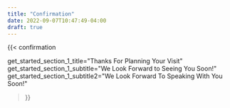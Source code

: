 ```yaml
---
title: "Confirmation"
date: 2022-09-07T10:47:49-04:00
draft: true
---
```

{{< confirmation 

get_started_section_1_title="Thanks For Planning Your Visit"
get_started_section_1_subtitle="We Look Forward to Seeing You Soon!"
get_started_section_1_subtitle2="We Look Forward To Speaking With You Soon!"

>}}